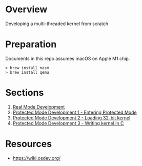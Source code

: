 # Overview

Developing a multi-threaded kernel from scratch

# Preparation

Documents in this repo assumes macOS on Apple M1 chip.

```shell
> brew install nasm
> brew install qemu
```

# Sections

1. [Real Mode Development](./doc/real_mode_development.md)
2. [Protected Mode Development 1 - Entering Protected Mode](./doc/protected_mode_development.md)
3. [Protected Mode Development 2 - Loading 32-bit kernel](./doc/protected_mode_development_2.md)
4. [Protected Mode Development 3 - Writing kernel in C](./doc/protected_mode_development_3.md)

# Resources

- https://wiki.osdev.org/
